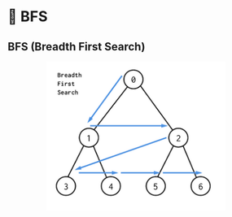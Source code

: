📄 **BFS**
===================
## **BFS (Breadth First Search)**
<p align="center" style="display: flex; justify-content: center;">
    <img style="width: 70%" src="img/bfs.png" alt="bfs">
</p></br>

&nbsp;&nbsp; 
<br/><br/>